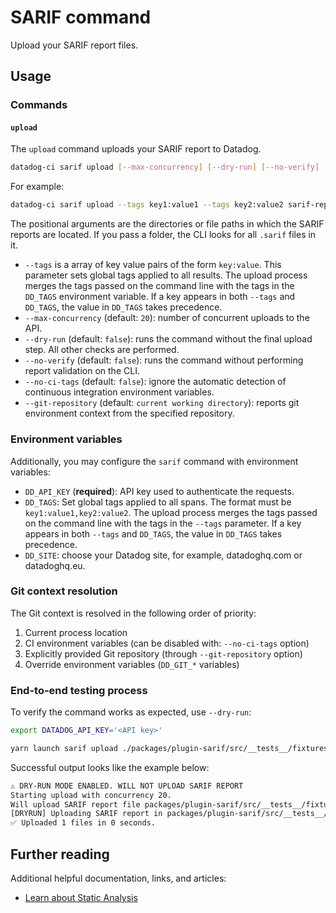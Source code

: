 # SARIF command

Upload your SARIF report files.

## Usage

### Commands

#### `upload`

The `upload` command uploads your SARIF report to Datadog.

```bash
datadog-ci sarif upload [--max-concurrency] [--dry-run] [--no-verify] [--tags] <paths>
```

For example:

```bash
datadog-ci sarif upload --tags key1:value1 --tags key2:value2 sarif-reports/go-reports sarif-reports/java-reports sarif-report/single-report.sarif
```

The positional arguments are the directories or file paths in which the SARIF reports are located. If you pass a folder, the CLI looks for all `.sarif` files in it.
- `--tags` is a array of key value pairs of the form `key:value`. This parameter sets global tags applied to all results. The upload process merges the tags passed on the command line with the tags in the `DD_TAGS` environment variable. If a key appears in both `--tags` and `DD_TAGS`, the value in `DD_TAGS` takes precedence.
- `--max-concurrency` (default: `20`): number of concurrent uploads to the API.
- `--dry-run` (default: `false`): runs the command without the final upload step. All other checks are performed.
- `--no-verify` (default: `false`): runs the command without performing report validation on the CLI.
- `--no-ci-tags` (default: `false`): ignore the automatic detection of continuous integration environment variables.
- `--git-repository` (default: `current working directory`): reports git environment context from the specified repository.

### Environment variables

Additionally, you may configure the `sarif` command with environment variables:

- `DD_API_KEY` (**required**): API key used to authenticate the requests.
- `DD_TAGS`: Set global tags applied to all spans. The format must be `key1:value1,key2:value2`. The upload process merges the tags passed on the command line with the tags in the `--tags` parameter. If a key appears in both `--tags` and `DD_TAGS`, the value in `DD_TAGS` takes precedence.
- `DD_SITE`: choose your Datadog site, for example, datadoghq.com or datadoghq.eu.

### Git context resolution

The Git context is resolved in the following order of priority:
1. Current process location
2. CI environment variables (can be disabled with: `--no-ci-tags` option)
3. Explicitly provided Git repository (through `--git-repository` option)
4. Override environment variables (`DD_GIT_*` variables)

### End-to-end testing process

To verify the command works as expected, use `--dry-run`:

```bash
export DATADOG_API_KEY='<API key>'

yarn launch sarif upload ./packages/plugin-sarif/src/__tests__/fixtures/valid-results.sarif --dry-run
```

Successful output looks like the example below:

```bash
⚠️ DRY-RUN MODE ENABLED. WILL NOT UPLOAD SARIF REPORT
Starting upload with concurrency 20.
Will upload SARIF report file packages/plugin-sarif/src/__tests__/fixtures/valid-results.sarif
[DRYRUN] Uploading SARIF report in packages/plugin-sarif/src/__tests__/fixtures/valid-results.sarif
✅ Uploaded 1 files in 0 seconds.
```

## Further reading

Additional helpful documentation, links, and articles:

- [Learn about Static Analysis][1]

[1]: https://docs.datadoghq.com/static_analysis/

